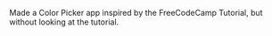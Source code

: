 Made a Color Picker app inspired by the FreeCodeCamp Tutorial, but without looking at the tutorial.
